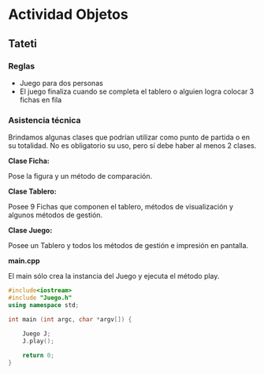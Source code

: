 
# Actividad Objetos
## Tateti
### Reglas
- Juego para dos personas
- El juego finaliza cuando se completa el tablero o alguien logra colocar 3 fichas en fila
### Asistencia técnica
Brindamos algunas clases que podrían utilizar como punto de partida o en su totalidad. No es obligatorio su uso, pero sí debe haber al menos 2 clases.

**Clase Ficha:**

Pose la figura y un método de comparación.

**Clase Tablero:**

Posee 9 Fichas que componen el tablero, métodos de visualización y algunos métodos de gestión.

**Clase Juego:**

Posee un Tablero y todos los métodos de gestión e impresión en pantalla.

**main.cpp**

El main sólo crea la instancia del Juego y ejecuta el método play.
```c++
#include<iostream>
#include "Juego.h"
using namespace std;

int main (int argc, char *argv[]) {

	Juego J;
	J.play();
	
	return 0;
}
```
